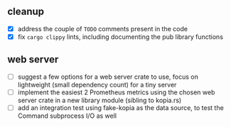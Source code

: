 ## cleanup
- [x] address the couple of `TODO` comments present in the code
- [x] fix `cargo clippy` lints, including documenting the pub library functions

## web server
- [ ] suggest a few options for a web server crate to use, focus on lightweight (small dependency count) for a tiny server
- [ ] implement the easiest 2 Prometheus metrics using the chosen web server crate in a new library module (sibling to kopia.rs)
- [ ] add an integration test using fake-kopia as the data source, to test the Command subprocess I/O as well
